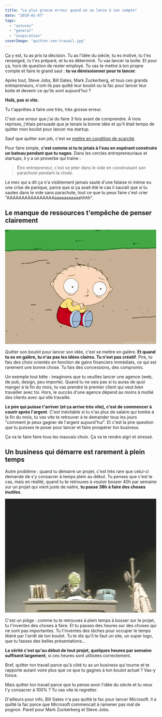 ```yaml
---
title: "La plus grosse erreur quand on se lance à son compte"
date: "2019-01-07"
tags:
  - "astuces"
  - "general"
  - "inspiration"
coverImage: "quitter-son-travail.jpg"
---
```


Ça y est, tu as pris ta décision. Tu as l'idée du siècle, tu es motivé, tu t'es renseigné, tu t'es préparé, et tu es déterminé. Tu vas lancer ta boite. Et pour ça, hors de question de rester employé. Tu vas te mettre à ton propre compte et faire le grand saut : **tu va démissionner pour te lancer**.<!--more-->

Après tout, Steve Jobs, Bill Gates, Mark Zuckerberg, et tous ces grands entrepreneurs, n'ont-ils pas quitté leur boulot ou la fac pour lancer leur boite et devenir ce qu'ils sont aujourd'hui ?

**Holà, pas si vite.**

Tu t'apprêtes à faire une très, très grosse erreur.

C'est une erreur que j'ai du faire 3 fois avant de comprendre. À trois reprises, j'étais persuadé que je tenais la bonne idée et qu'il était temps de quitter mon boulot pour lancer ma startup.

Sauf que quitter son job, c'est se [mettre en condition de scarcité](https://tobal.fr/regle-no1-dune-vie-badass-abondance-au-lieu-de-scarcite/).

Pour faire simple, **c'est comme si tu te jetais à l'eau en espérant construire un bateau pendant que tu nages**. Dans les cercles entrepreneuriaux et startups, il y a un proverbe qui traine :

> Être entrepreneur, c'est se jeter dans le vide en construisant son parachute pendant la chute.

Le mec qui a dit ça n'a visiblement jamais sauté d'une falaise ni même eu une crise de panique, parce que si ça avait été le cas il saurait que si tu sautes dans le vide sans parachute, tout ce que tu peux faire c'est crier "AAAAAAAAAAAAAAAAaaaaaaaaaaahhhh".

## Le manque de ressources t'empêche de penser clairement

![](images/peur.gif)

Quitter son boulot pour lancer son idée, c'est se mettre en galère. **Et quand tu es en galère, tu n'as pas les idées claires. Tu n'est pas créatif**. Pire, tu fais des choix orientés en fonction de gains financiers immédiats, ce qui est rarement une bonne chose. Tu fais des concessions, des compromis.

Un exemple tout bête : imaginons que tu veuilles lancer une agence (web, de pub, design, peu importe). Quand tu ne sais pas si tu auras de quoi manger à la fin du mois, tu vas prendre le premier client qui veut bien travailler avec toi. Hors, le succès d'une agence dépend au moins à moitié des clients avec qui elle travaille.

**Le pire qui puisse t'arriver (et ça arrive très vite), c'est de commencer à courir après l'argent**. C'est inévitable si tu n'as plus de salaire qui tombe à la fin du mois, tu vas vite te retrouver à te demander tous les jours "comment je peux gagner de l'argent aujourd'hui". Et c'est la pire question que tu puisses te poser pour lancer et faire prospérer ton business.

Ça va te faire faire tous les mauvais choix. Ça va te rendre aigri et stressé.

## Un business qui démarre est rarement à plein temps

Autre problème : quand tu démarre un projet, c'est très rare que celui-ci demande de s'y consacrer à temps plein au début. Tu penses que c'est le cas, mais en réalité, quand tu te retrouves à vouloir bosser 40h par semaine sur un projet qui vient juste de naitre, **tu passe 38h à faire des choses inutiles**.

![](images/que-faire-bureau.gif)

C'est un piège : comme tu te retrouves à plein temps à bosser sur le projet, tu t'inventes des choses à faire. Et tu passes des heures sur des choses qui ne sont pas importantes. Tu t'inventes des tâches pour occuper le temps libéré par l'arrêt de ton boulot. Tu te dis qu'il te faut un site, un super logo, que tu fasses des belles présentations...

**La vérité c'est qu'au début de tout projet, quelques heures par semaine suffisent largement**, si ces heures sont utilisées correctement.

Bref, quitter ton travail parce qu'à côté tu as un business qui tourne et te rapporte autant voire plus que ce que tu gagnes à ton boulot actuel ? Vas-y fonce.

Mais quitter ton travail parce que tu pense avoir l'idée du siècle et tu veux t'y consacrer à 100% ? Tu vas vite le regretter.

D'ailleurs pour info, Bill Gates n'a pas quitté la fac pour lancer Microsoft. Il a quitté la fac parce que Microsoft commencait à ramener pas mal de pognon. Pareil pour Mark Zuckerberg et Steve Jobs.
